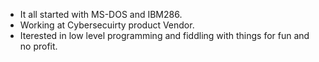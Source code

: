  - It all started with MS-DOS and IBM286.
 - Working at Cybersecuirty product Vendor.
 - Iterested in low level programming and fiddling with things for fun and no profit.
  
<!---
Ykeye/Ykeye is a ✨ special ✨ repository because its `README.md` (this file) appears on your GitHub profile.
You can click the Preview link to take a look at your changes.
--->
